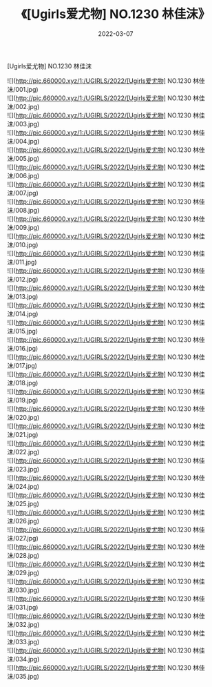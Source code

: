 ﻿---
layout: post
title:  《[Ugirls爱尤物] NO.1230 林佳沫》
date:   2022-03-07
img: http://pic.660000.xyz/1:/UGIRLS/2022/[Ugirls爱尤物] NO.1230 林佳沫/000.jpg
categories: [美女, 清纯, 唯美]
---

[Ugirls爱尤物] NO.1230 林佳沫

 ![](http://pic.660000.xyz/1:/UGIRLS/2022/[Ugirls爱尤物] NO.1230 林佳沫/001.jpg) <br>![](http://pic.660000.xyz/1:/UGIRLS/2022/[Ugirls爱尤物] NO.1230 林佳沫/002.jpg) <br>![](http://pic.660000.xyz/1:/UGIRLS/2022/[Ugirls爱尤物] NO.1230 林佳沫/003.jpg) <br>![](http://pic.660000.xyz/1:/UGIRLS/2022/[Ugirls爱尤物] NO.1230 林佳沫/004.jpg) <br>![](http://pic.660000.xyz/1:/UGIRLS/2022/[Ugirls爱尤物] NO.1230 林佳沫/005.jpg) <br>![](http://pic.660000.xyz/1:/UGIRLS/2022/[Ugirls爱尤物] NO.1230 林佳沫/006.jpg) <br>![](http://pic.660000.xyz/1:/UGIRLS/2022/[Ugirls爱尤物] NO.1230 林佳沫/007.jpg) <br>![](http://pic.660000.xyz/1:/UGIRLS/2022/[Ugirls爱尤物] NO.1230 林佳沫/008.jpg) <br>![](http://pic.660000.xyz/1:/UGIRLS/2022/[Ugirls爱尤物] NO.1230 林佳沫/009.jpg) <br>![](http://pic.660000.xyz/1:/UGIRLS/2022/[Ugirls爱尤物] NO.1230 林佳沫/010.jpg) <br>![](http://pic.660000.xyz/1:/UGIRLS/2022/[Ugirls爱尤物] NO.1230 林佳沫/011.jpg) <br>![](http://pic.660000.xyz/1:/UGIRLS/2022/[Ugirls爱尤物] NO.1230 林佳沫/012.jpg) <br>![](http://pic.660000.xyz/1:/UGIRLS/2022/[Ugirls爱尤物] NO.1230 林佳沫/013.jpg) <br>![](http://pic.660000.xyz/1:/UGIRLS/2022/[Ugirls爱尤物] NO.1230 林佳沫/014.jpg) <br>![](http://pic.660000.xyz/1:/UGIRLS/2022/[Ugirls爱尤物] NO.1230 林佳沫/015.jpg) <br>![](http://pic.660000.xyz/1:/UGIRLS/2022/[Ugirls爱尤物] NO.1230 林佳沫/016.jpg) <br>![](http://pic.660000.xyz/1:/UGIRLS/2022/[Ugirls爱尤物] NO.1230 林佳沫/017.jpg) <br>![](http://pic.660000.xyz/1:/UGIRLS/2022/[Ugirls爱尤物] NO.1230 林佳沫/018.jpg) <br>![](http://pic.660000.xyz/1:/UGIRLS/2022/[Ugirls爱尤物] NO.1230 林佳沫/019.jpg) <br>![](http://pic.660000.xyz/1:/UGIRLS/2022/[Ugirls爱尤物] NO.1230 林佳沫/020.jpg) <br>![](http://pic.660000.xyz/1:/UGIRLS/2022/[Ugirls爱尤物] NO.1230 林佳沫/021.jpg) <br>![](http://pic.660000.xyz/1:/UGIRLS/2022/[Ugirls爱尤物] NO.1230 林佳沫/022.jpg) <br>![](http://pic.660000.xyz/1:/UGIRLS/2022/[Ugirls爱尤物] NO.1230 林佳沫/023.jpg) <br>![](http://pic.660000.xyz/1:/UGIRLS/2022/[Ugirls爱尤物] NO.1230 林佳沫/024.jpg) <br>![](http://pic.660000.xyz/1:/UGIRLS/2022/[Ugirls爱尤物] NO.1230 林佳沫/025.jpg) <br>![](http://pic.660000.xyz/1:/UGIRLS/2022/[Ugirls爱尤物] NO.1230 林佳沫/026.jpg) <br>![](http://pic.660000.xyz/1:/UGIRLS/2022/[Ugirls爱尤物] NO.1230 林佳沫/027.jpg) <br>![](http://pic.660000.xyz/1:/UGIRLS/2022/[Ugirls爱尤物] NO.1230 林佳沫/028.jpg) <br>![](http://pic.660000.xyz/1:/UGIRLS/2022/[Ugirls爱尤物] NO.1230 林佳沫/029.jpg) <br>![](http://pic.660000.xyz/1:/UGIRLS/2022/[Ugirls爱尤物] NO.1230 林佳沫/030.jpg) <br>![](http://pic.660000.xyz/1:/UGIRLS/2022/[Ugirls爱尤物] NO.1230 林佳沫/031.jpg) <br>![](http://pic.660000.xyz/1:/UGIRLS/2022/[Ugirls爱尤物] NO.1230 林佳沫/032.jpg) <br>![](http://pic.660000.xyz/1:/UGIRLS/2022/[Ugirls爱尤物] NO.1230 林佳沫/033.jpg) <br>![](http://pic.660000.xyz/1:/UGIRLS/2022/[Ugirls爱尤物] NO.1230 林佳沫/034.jpg) <br>![](http://pic.660000.xyz/1:/UGIRLS/2022/[Ugirls爱尤物] NO.1230 林佳沫/035.jpg) <br>